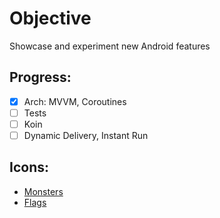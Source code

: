 # Objective

Showcase and experiment new Android features

## Progress:

- [x] Arch: MVVM, Coroutines
- [ ] Tests
- [ ] Koin
- [ ] Dynamic Delivery, Instant Run

## Icons:

- [Monsters](https://www.flaticon.com/packs/monsters-12)
- [Flags](https://www.flaticon.com/packs/countrys-flags)